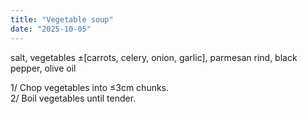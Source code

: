```yaml
---
title: "Vegetable soup"
date: "2025-10-05"
---
```

salt, vegetables ±[carrots, celery, onion, garlic], parmesan rind, black pepper, olive oil

1/ Chop vegetables into ≤3cm chunks.  
2/ Boil vegetables until tender. 